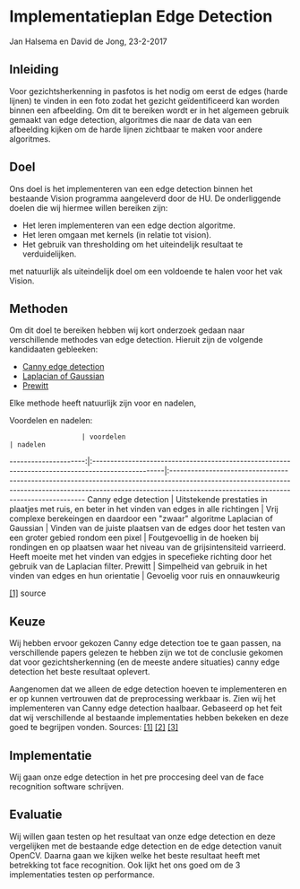 # Implementatieplan Edge Detection

Jan Halsema en David de Jong, 23-2-2017
## Inleiding

Voor gezichtsherkenning in pasfotos is het nodig om eerst de edges (harde lijnen) te vinden in een foto zodat het gezicht
geïdentificeerd kan worden binnen een afbeelding.
Om dit te bereiken wordt er in het algemeen gebruik gemaakt van edge detection, algoritmes die naar de data van een
afbeelding kijken om de harde lijnen zichtbaar te maken voor andere algoritmes.


## Doel
Ons doel is het implementeren van een edge detection binnen het bestaande Vision programma aangeleverd door de HU.
De onderliggende doelen die wij hiermee willen bereiken zijn:
- Het leren implementeren van een edge dection algoritme.
- Het leren omgaan met kernels (in relatie tot vision).
- Het gebruik van thresholding om het uiteindelijk resultaat te verduidelijken.

met natuurlijk als uiteindelijk doel om een voldoende te halen voor het vak Vision.

<!-- We willen graag de gezichtuitlijning in pasfotos gaan herkennen. We willen graag een plaatje waar we alle edges duidelijk zien zodat een computer makkelijk features van een gezicht kan gaan detecteren. -->

## Methoden
Om dit doel te bereiken hebben wij kort onderzoek gedaan naar verschillende methodes van edge detection.
Hieruit zijn de volgende kandidaaten gebleeken:

<!-- Verschillende edge detection methoden: -->

- [Canny edge detection](https://en.wikipedia.org/wiki/Canny_edge_detector)
- [Laplacian of Gaussian](https://en.wikipedia.org/wiki/Blob_detection#The_Laplacian_of_Gaussian)
- [Prewitt](https://en.wikipedia.org/wiki/Prewitt_operator)

Elke methode heeft natuurlijk zijn voor en nadelen,

Voordelen en nadelen:




                      | voordelen                                                                                         | nadelen
---------------------:|:--------------------------------------------------------------------------------------------------|:------------------------------------------------------------------------------------------------------------------------------------------------------------------------------------------------------------------
 Canny edge detection | Uitstekende prestaties in plaatjes met ruis, en beter in het vinden van edges in alle richtingen  | Vrij complexe berekeingen en daardoor een "zwaar" algoritme
Laplacian of Gaussian | Vinden van de juiste plaatsen van de edges door het testen van een groter gebied rondom een pixel | Foutgevoellig in de hoeken bij rondingen en op plaatsen waar het niveau van de grijsintensiteid varrieerd. Heeft moeite met het vinden van edgjes in specefieke richting door het gebruik van de Laplacian filter.
              Prewitt | Simpelheid van gebruik in het vinden van edges en hun orientatie                                  | Gevoelig voor ruis en onnauwkeurig

[[1]](http://citeseerx.ist.psu.edu/viewdoc/download?doi=10.1.1.301.927&rep=rep1&type=pdf)
source

## Keuze

Wij hebben ervoor gekozen Canny edge detection toe te gaan passen, na verschillende papers gelezen te hebben
zijn we tot de conclusie gekomen dat voor gezichtsherkenning (en de meeste andere situaties) canny edge detection het beste resultaat oplevert.

Aangenomen dat we alleen de edge detection hoeven te implementeren en er op kunnen vertrouwen dat de preprocessing werkbaar is.
Zien wij het implementeren van Canny edge detection haalbaar. Gebaseerd op het feit dat wij verschillende al bestaande implementaties hebben bekeken en deze goed te begrijpen vonden.
Sources: [[1]](https://github.com/hasanakg/Canny-Edge-Detector/blob/master/Canny%20Edge%20Detect/canny.cpp) [[2]](https://github.com/opencv/opencv/blob/05b15943d6a42c99e5f921b7dbaa8323f3c042c6/modules/imgproc/src/canny.cpp) [[3]](http://docs.opencv.org/2.4/doc/tutorials/imgproc/imgtrans/canny_detector/canny_detector.html)

## Implementatie

Wij gaan onze edge detection in het pre proccesing deel van de face recognition software schrijven.

## Evaluatie

Wij willen gaan testen op het resultaat van onze edge detection en deze vergelijken met de bestaande edge detection en de edge detection vanuit OpenCV. Daarna gaan we kijken welke het beste resultaat heeft met betrekking tot face recognition. Ook lijkt het ons goed om de 3 implementaties testen op performance.
